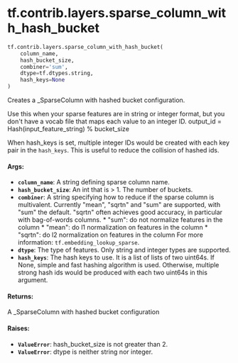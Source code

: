 <div itemscope itemtype="http://developers.google.com/ReferenceObject">
<meta itemprop="name" content="tf.contrib.layers.sparse_column_with_hash_bucket" />
<meta itemprop="path" content="Stable" />
</div>

# tf.contrib.layers.sparse_column_with_hash_bucket

``` python
tf.contrib.layers.sparse_column_with_hash_bucket(
    column_name,
    hash_bucket_size,
    combiner='sum',
    dtype=tf.dtypes.string,
    hash_keys=None
)
```

Creates a _SparseColumn with hashed bucket configuration.

Use this when your sparse features are in string or integer format, but you
don't have a vocab file that maps each value to an integer ID.
output_id = Hash(input_feature_string) % bucket_size

When hash_keys is set, multiple integer IDs would be created with each key
pair in the `hash_keys`. This is useful to reduce the collision of hashed ids.

#### Args:

* <b>`column_name`</b>: A string defining sparse column name.
* <b>`hash_bucket_size`</b>: An int that is > 1. The number of buckets.
* <b>`combiner`</b>: A string specifying how to reduce if the sparse column is
    multivalent. Currently "mean", "sqrtn" and "sum" are supported, with "sum"
    the default. "sqrtn" often achieves good accuracy, in particular with
    bag-of-words columns.
      * "sum": do not normalize features in the column
      * "mean": do l1 normalization on features in the column
      * "sqrtn": do l2 normalization on features in the column
    For more information: `tf.embedding_lookup_sparse`.
* <b>`dtype`</b>: The type of features. Only string and integer types are supported.
* <b>`hash_keys`</b>: The hash keys to use. It is a list of lists of two uint64s. If
    None, simple and fast hashing algorithm is used. Otherwise, multiple
    strong hash ids would be produced with each two uint64s in this argument.


#### Returns:

A _SparseColumn with hashed bucket configuration


#### Raises:

* <b>`ValueError`</b>: hash_bucket_size is not greater than 2.
* <b>`ValueError`</b>: dtype is neither string nor integer.